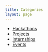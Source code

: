 ```yaml
---
title: Categories
layout: page
---
```


- [Hackathons](hackathons/)
- [Projects](projects/)
- [Internships](internships/)
- [Events](events/)
